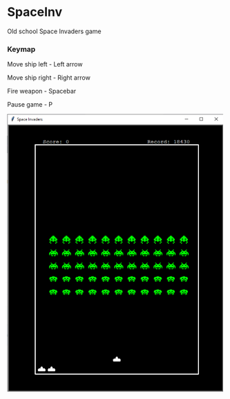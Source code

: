 # SpaceInv
Old school Space Invaders game


### Keymap
Move ship left - Left arrow

Move ship right - Right arrow

Fire weapon - Spacebar

Pause game - P


<img src="space_inv.png" alt="drawing" width="500"/>

